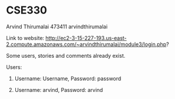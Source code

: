 # CSE330
Arvind Thirumalai
473411 
arvindthirumalai 

Link to website: http://ec2-3-15-227-193.us-east-2.compute.amazonaws.com/~arvindthirumalai/module3/login.php?

Some users, stories and comments already exist.

Users:
1) Username: Username, Password: password

3) Username: arvind, Password: arvind
